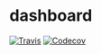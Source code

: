 # dashboard
[![Travis](https://img.shields.io/travis/rust-lang/rust.svg)]() [![Codecov](https://img.shields.io/codecov/c/github/codecov/example-python.svg)]()
